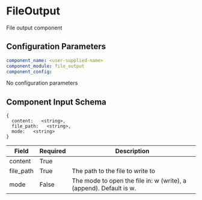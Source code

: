 # FileOutput

File output component

## Configuration Parameters

```yaml
component_name: <user-supplied-name>
component_module: file_output
component_config:
```

No configuration parameters


## Component Input Schema

```
{
  content:   <string>,
  file_path:   <string>,
  mode:   <string>
}
```
| Field | Required | Description |
| --- | --- | --- |
| content | True |  |
| file_path | True | The path to the file to write to |
| mode | False | The mode to open the file in: w (write), a (append). Default is w. |
